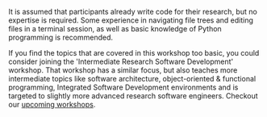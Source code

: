 It is assumed that participants already write code for their research, but no expertise is required. Some experience in navigating file trees and editing files in a terminal session, as well as basic knowledge of Python programming is recommended.

If you find the topics that are covered in this workshop too basic, you could consider joining the 'Intermediate Research Software Development' workshop. That workshop has a similar focus, but also teaches more intermediate topics like software architecture, object-oriented & functional programming, Integrated Software Development environments and is targeted to slightly more advanced research software engineers. Checkout our [upcoming workshops](https://www.esciencecenter.nl/events/?f=workshops).
